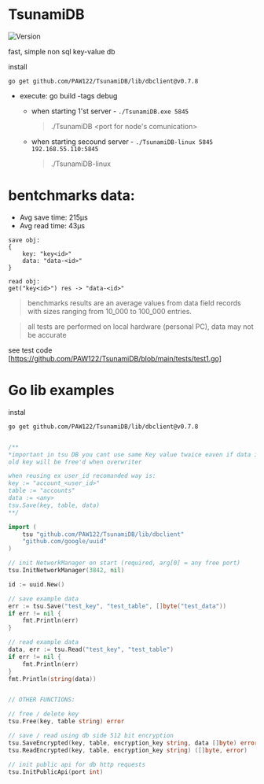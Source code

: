# TsunamiDB

![Version](https://img.shields.io/badge/version-v0.7.8-brightgreen.svg)

fast, simple non sql key-value db

install
```
go get github.com/PAW122/TsunamiDB/lib/dbclient@v0.7.8
``` 

+ execute:
    go build -tags debug

    - when starting 1'st server - ```./TsunamiDB.exe 5845```
        > ./TsunamiDB <port for node's comunication>
    - when starting secound server - ```./TsunamiDB-linux 5845 192.168.55.110:5845```
        > ./TsunamiDB-linux <same port> <ip and port of other server>


# bentchmarks data:
* Avg save time: 215µs
* Avg read time: 43µs
```
save obj:
{
    key: "key<id>"
    data: "data-<id>"
}

read obj:
get("key<id>") res -> "data-<id>"
```
>    benchmarks results are an average values ​​from data field records with sizes ranging from 10_000 to 100_000 entries.

>    all tests are performed on local hardware (personal PC), data may not be accurate

see test code [https://github.com/PAW122/TsunamiDB/blob/main/tests/test1.go]

# Go lib examples
instal
```
go get github.com/PAW122/TsunamiDB/lib/dbclient@v0.7.8
```

```go

/**
*important in tsu DB you cant use same Key value twaice eaven if data is saved to other table.
old key will be free'd when overwriter

when reusing ex user_id recomanded way is:
key := "account_<user_id>"
table := "accounts"
data := <any>
tsu.Save(key, table, data)
**/

import (
    tsu "github.com/PAW122/TsunamiDB/lib/dbclient"
    "github.com/google/uuid"
)

// init NetworkManager on start (required, arg[0] = any free port)
tsu.InitNetworkManager(3842, nil)

id := uuid.New()

// save example data
err := tsu.Save("test_key", "test_table", []byte("test_data"))
if err != nil {
	fmt.Println(err)
}

// read example data
data, err := tsu.Read("test_key", "test_table")
if err != nil {
	fmt.Println(err)
}
fmt.Println(string(data))


// OTHER FUNCTIONS:

// free / delete key
tsu.Free(key, table string) error

// save / read using db side 512 bit encryption
tsu.SaveEncrypted(key, table, encryption_key string, data []byte) error
tsu.ReadEncrypted(key, table, encryption_key string) ([]byte, error)

// init public api for db http requests
tsu.InitPublicApi(port int)
```

